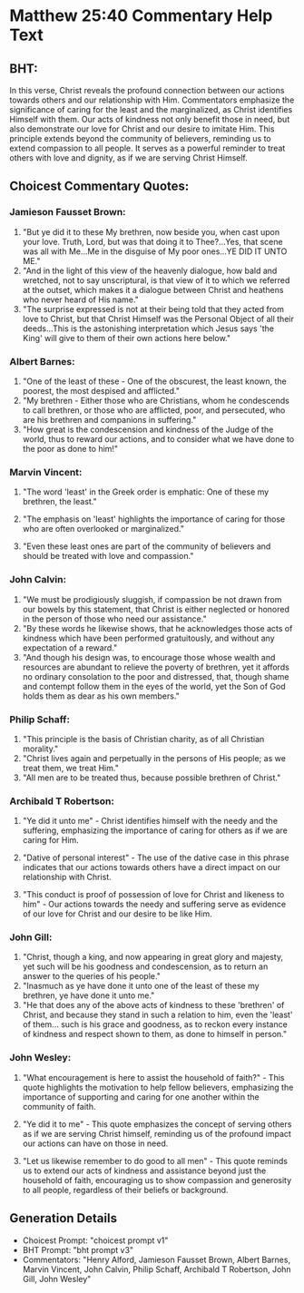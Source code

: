 # Matthew 25:40 Commentary Help Text

## BHT:
In this verse, Christ reveals the profound connection between our actions towards others and our relationship with Him. Commentators emphasize the significance of caring for the least and the marginalized, as Christ identifies Himself with them. Our acts of kindness not only benefit those in need, but also demonstrate our love for Christ and our desire to imitate Him. This principle extends beyond the community of believers, reminding us to extend compassion to all people. It serves as a powerful reminder to treat others with love and dignity, as if we are serving Christ Himself.

## Choicest Commentary Quotes:
### Jamieson Fausset Brown:
1. "But ye did it to these My brethren, now beside you, when cast upon your love. Truth, Lord, but was that doing it to Thee?...Yes, that scene was all with Me...Me in the disguise of My poor ones...YE DID IT UNTO ME."
2. "And in the light of this view of the heavenly dialogue, how bald and wretched, not to say unscriptural, is that view of it to which we referred at the outset, which makes it a dialogue between Christ and heathens who never heard of His name."
3. "The surprise expressed is not at their being told that they acted from love to Christ, but that Christ Himself was the Personal Object of all their deeds...This is the astonishing interpretation which Jesus says 'the King' will give to them of their own actions here below."

### Albert Barnes:
1. "One of the least of these - One of the obscurest, the least known, the poorest, the most despised and afflicted."
2. "My brethren - Either those who are Christians, whom he condescends to call brethren, or those who are afflicted, poor, and persecuted, who are his brethren and companions in suffering."
3. "How great is the condescension and kindness of the Judge of the world, thus to reward our actions, and to consider what we have done to the poor as done to him!"

### Marvin Vincent:
1. "The word 'least' in the Greek order is emphatic: One of these my brethren, the least." 

2. "The emphasis on 'least' highlights the importance of caring for those who are often overlooked or marginalized." 

3. "Even these least ones are part of the community of believers and should be treated with love and compassion."

### John Calvin:
1. "We must be prodigiously sluggish, if compassion be not drawn from our bowels by this statement, that Christ is either neglected or honored in the person of those who need our assistance."
2. "By these words he likewise shows, that he acknowledges those acts of kindness which have been performed gratuitously, and without any expectation of a reward."
3. "And though his design was, to encourage those whose wealth and resources are abundant to relieve the poverty of brethren, yet it affords no ordinary consolation to the poor and distressed, that, though shame and contempt follow them in the eyes of the world, yet the Son of God holds them as dear as his own members."

### Philip Schaff:
1. "This principle is the basis of Christian charity, as of all Christian morality."
2. "Christ lives again and perpetually in the persons of His people; as we treat them, we treat Him."
3. "All men are to be treated thus, because possible brethren of Christ."

### Archibald T Robertson:
1. "Ye did it unto me" - Christ identifies himself with the needy and the suffering, emphasizing the importance of caring for others as if we are caring for Him.

2. "Dative of personal interest" - The use of the dative case in this phrase indicates that our actions towards others have a direct impact on our relationship with Christ.

3. "This conduct is proof of possession of love for Christ and likeness to him" - Our actions towards the needy and suffering serve as evidence of our love for Christ and our desire to be like Him.

### John Gill:
1. "Christ, though a king, and now appearing in great glory and majesty, yet such will be his goodness and condescension, as to return an answer to the queries of his people."
2. "Inasmuch as ye have done it unto one of the least of these my brethren, ye have done it unto me."
3. "He that does any of the above acts of kindness to these 'brethren' of Christ, and because they stand in such a relation to him, even the 'least' of them... such is his grace and goodness, as to reckon every instance of kindness and respect shown to them, as done to himself in person."

### John Wesley:
1. "What encouragement is here to assist the household of faith?" - This quote highlights the motivation to help fellow believers, emphasizing the importance of supporting and caring for one another within the community of faith.

2. "Ye did it to me" - This quote emphasizes the concept of serving others as if we are serving Christ himself, reminding us of the profound impact our actions can have on those in need.

3. "Let us likewise remember to do good to all men" - This quote reminds us to extend our acts of kindness and assistance beyond just the household of faith, encouraging us to show compassion and generosity to all people, regardless of their beliefs or background.


## Generation Details
- Choicest Prompt: "choicest prompt v1"
- BHT Prompt: "bht prompt v3"
- Commentators: "Henry Alford, Jamieson Fausset Brown, Albert Barnes, Marvin Vincent, John Calvin, Philip Schaff, Archibald T Robertson, John Gill, John Wesley"

